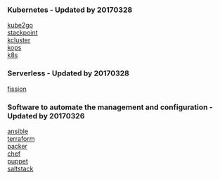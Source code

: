 ### Kubernetes - Updated by 20170328
[kube2go](https://kube2go.io/)         
[stackpoint](https://stackpoint.io/#/)         
[kcluster](https://kcluster.io/)                         
[kops](https://github.com/kubernetes/kops)            
[k8s](https://github.com/ericchiang/k8s)    

### Serverless - Updated by 20170328
[fission](https://github.com/fission/fission)

### Software to automate the management and configuration - Updated by 20170326
[ansible](https://github.com/ansible/ansible)         
[terraform](https://github.com/hashicorp/terraform)         
[packer](https://github.com/mitchellh/packer)        
[chef](https://github.com/chef/chef)             
[puppet](https://github.com/puppetlabs/puppet)                
[saltstack](https://github.com/saltstack/salt)           

